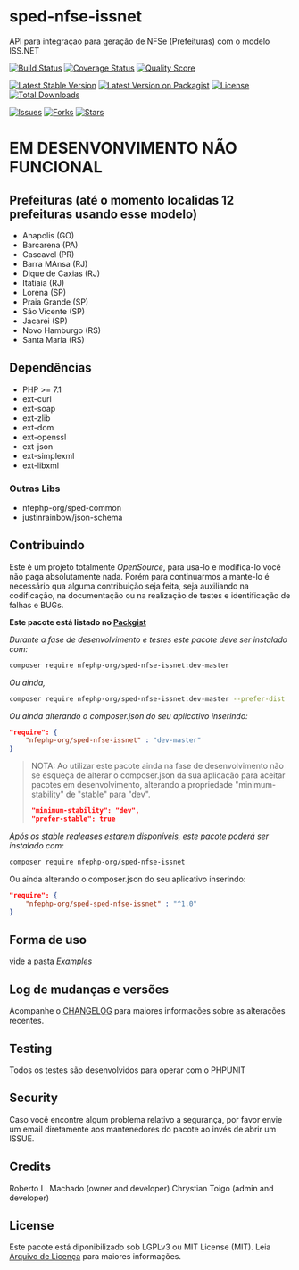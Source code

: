 # sped-nfse-issnet

API para integraçao para geração de NFSe (Prefeituras) com o modelo ISS.NET

[![Build Status][ico-travis]][link-travis]
[![Coverage Status][ico-scrutinizer]][link-scrutinizer]
[![Quality Score][ico-code-quality]][link-code-quality]

[![Latest Stable Version][ico-stable]][link-packagist]
[![Latest Version on Packagist][ico-version]][link-packagist]
[![License][ico-license]][link-packagist]
[![Total Downloads][ico-downloads]][link-downloads]

[![Issues][ico-issues]][link-issues]
[![Forks][ico-forks]][link-forks]
[![Stars][ico-stars]][link-stars]


# EM DESENVONVIMENTO NÃO FUNCIONAL

## Prefeituras (até o momento localidas 12 prefeituras usando esse modelo) 

- Anapolis (GO)
- Barcarena (PA)
- Cascavel (PR)
- Barra MAnsa (RJ)
- Dique de Caxias (RJ)
- Itatiaia (RJ)
- Lorena (SP)
- Praia Grande (SP)
- São Vicente (SP)
- Jacarei (SP)
- Novo Hamburgo (RS)
- Santa Maria (RS)

## Dependências

- PHP >= 7.1
- ext-curl
- ext-soap
- ext-zlib
- ext-dom
- ext-openssl
- ext-json
- ext-simplexml
- ext-libxml

### Outras Libs

- nfephp-org/sped-common
- justinrainbow/json-schema


## Contribuindo
Este é um projeto totalmente *OpenSource*, para usa-lo e modifica-lo você não paga absolutamente nada. Porém para continuarmos a mante-lo é necessário qua alguma contribuição seja feita, seja auxiliando na codificação, na documentação ou na realização de testes e identificação de falhas e BUGs.

**Este pacote está listado no [Packgist](https://packagist.org/)**

*Durante a fase de desenvolvimento e testes este pacote deve ser instalado com:*
```bash
composer require nfephp-org/sped-nfse-issnet:dev-master
```

*Ou ainda,*
```bash
composer require nfephp-org/sped-nfse-issnet:dev-master --prefer-dist
```

*Ou ainda alterando o composer.json do seu aplicativo inserindo:*
```json
"require": {
    "nfephp-org/sped-nfse-issnet" : "dev-master"
}
```

> NOTA: Ao utilizar este pacote ainda na fase de desenvolvimento não se esqueça de alterar o composer.json da sua aplicação para aceitar pacotes em desenvolvimento, alterando a propriedade "minimum-stability" de "stable" para "dev".
> ```json
> "minimum-stability": "dev",
> "prefer-stable": true
> ```

*Após os stable realeases estarem disponíveis, este pacote poderá ser instalado com:*
```bash
composer require nfephp-org/sped-nfse-issnet
```
Ou ainda alterando o composer.json do seu aplicativo inserindo:
```json
"require": {
    "nfephp-org/sped-sped-nfse-issnet" : "^1.0"
}
```

## Forma de uso
vide a pasta *Examples*

## Log de mudanças e versões
Acompanhe o [CHANGELOG](CHANGELOG.md) para maiores informações sobre as alterações recentes.

## Testing

Todos os testes são desenvolvidos para operar com o PHPUNIT

## Security

Caso você encontre algum problema relativo a segurança, por favor envie um email diretamente aos mantenedores do pacote ao invés de abrir um ISSUE.

## Credits

Roberto L. Machado (owner and developer)
Chrystian Toigo (admin and developer)

## License

Este pacote está diponibilizado sob LGPLv3 ou MIT License (MIT). Leia  [Arquivo de Licença](LICENSE.md) para maiores informações.

[ico-stable]: https://poser.pugx.org/nfephp-org/sped-nfse-issnet/version
[ico-stars]: https://img.shields.io/github/stars/nfephp-org/sped-nfse-issnet.svg?style=flat-square
[ico-forks]: https://img.shields.io/github/forks/nfephp-org/sped-nfse-issnet.svg?style=flat-square
[ico-issues]: https://img.shields.io/github/issues/nfephp-org/sped-nfse-issnet.svg?style=flat-square
[ico-travis]: https://img.shields.io/travis/nfephp-org/sped-nfse-issnet/master.svg?style=flat-square
[ico-scrutinizer]: https://img.shields.io/scrutinizer/coverage/g/nfephp-org/sped-nfse-issnet.svg?style=flat-square
[ico-code-quality]: https://img.shields.io/scrutinizer/g/nfephp-org/sped-nfse-issnet.svg?style=flat-square
[ico-downloads]: https://img.shields.io/packagist/dt/nfephp-org/sped-nfse-issnet.svg?style=flat-square
[ico-version]: https://img.shields.io/packagist/v/nfephp-org/sped-nfse-issnet.svg?style=flat-square
[ico-license]: https://poser.pugx.org/nfephp-org/nfephp/license.svg?style=flat-square
[ico-gitter]: https://img.shields.io/badge/GITTER-4%20users%20online-green.svg?style=flat-square


[link-packagist]: https://packagist.org/packages/nfephp-org/sped-nfse-issnet
[link-travis]: https://travis-ci.org/nfephp-org/sped-nfse-issnet
[link-scrutinizer]: https://scrutinizer-ci.com/g/nfephp-org/sped-nfse-issnet/code-structure
[link-code-quality]: https://scrutinizer-ci.com/g/nfephp-org/sped-nfse-issnet
[link-downloads]: https://packagist.org/packages/nfephp-org/sped-nfse-issnet
[link-author]: https://github.com/nfephp-org
[link-issues]: https://github.com/nfephp-org/sped-nfse-issnet/issues
[link-forks]: https://github.com/nfephp-org/sped-nfse-issnet/network
[link-stars]: https://github.com/nfephp-org/sped-nfse-issnet/stargazers
[link-gitter]: https://gitter.im/nfephp-org/sped-nfse-issnet?utm_source=badge&utm_medium=badge&utm_campaign=pr-badge&utm_content=badge
